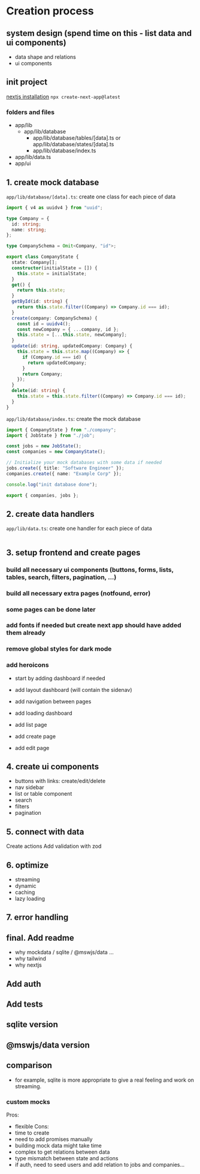 # Creation process

## system design (spend time on this - list data and ui components)
- data shape and relations
- ui components

## init project

[nextjs installation](https://nextjs.org/docs/getting-started/installation)
`npx create-next-app@latest`

### folders and files
- app/lib
  - app/lib/database
    - app/lib/database/tables/[data].ts or app/lib/database/states/[data].ts
    - app/lib/database/index.ts
- app/lib/data.ts
- app/ui

## 1. create mock database

`app/lib/database/[data].ts`: create one class for each piece of data

```ts
import { v4 as uuidv4 } from "uuid";

type Company = {
  id: string;
  name: string;
};

type CompanySchema = Omit<Company, "id">;

export class CompanyState {
  state: Company[];
  constructor(initialState = []) {
    this.state = initialState;
  }
  get() {
    return this.state;
  }
  getById(id: string) {
    return this.state.filter((Company) => Company.id === id);
  }
  create(company: CompanySchema) {
    const id = uuidv4();
    const newCompany = { ...company, id };
    this.state = [...this.state, newCompany];
  }
  update(id: string, updatedCompany: Company) {
    this.state = this.state.map((Company) => {
      if (Company.id === id) {
        return updatedCompany;
      }
      return Company;
    });
  }
  delete(id: string) {
    this.state = this.state.filter((Company) => Company.id === id);
  }
}
```

`app/lib/database/index.ts`: create the mock database
```ts
import { CompanyState } from "./company";
import { JobState } from "./job";

const jobs = new JobState();
const companies = new CompanyState();

// Initialize your mock databases with some data if needed
jobs.create({ title: "Software Engineer" });
companies.create({ name: "Example Corp" });

console.log("init database done");

export { companies, jobs };

```
## 2. create data handlers

`app/lib/data.ts`: create one handler for each piece of data 

```ts

```

## 3. setup frontend and create pages

### build all necessary ui components (buttons, forms, lists, tables, search, filters, pagination, ...)
### build all necessary extra pages (notfound, error)
### some pages can be done later
### add fonts if needed but create next app should have added them already
### remove global styles for dark mode
### add heroicons

- start by adding dashboard if needed 
- add layout dashboard (will contain the sidenav)
- add navigation between pages

- add loading dashboard
- add list page
- add create page
- add edit page

## 4. create ui components

- buttons with links: create/edit/delete
- nav sidebar
- list or table component
- search
- filters
- pagination

## 5. connect with data

Create actions
Add validation with zod



## 6. optimize
- streaming
- dynamic
- caching
- lazy loading

## 7. error handling

## final. Add readme
- why mockdata / sqlite / @mswjs/data ... 
- why tailwind
- why nextjs

## Add auth 
## Add tests
## sqlite version 
## @mswjs/data version
## comparison 
- for example, sqlite is more appropriate to give a real feeling and work on streaming.

### custom mocks
Pros:
- flexible
Cons:
- time to create
- need to add promises manually
- building mock data might take time
- complex to get relations between data
- type mismatch between state and actions
- if auth, need to seed users and add relation to jobs and companies...